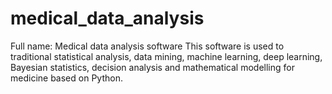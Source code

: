 # medical_data_analysis
Full name: Medical data analysis software
This software is used to traditional statistical analysis, data mining, machine learning, deep learning, Bayesian statistics, decision analysis and mathematical modelling for medicine based on Python.
